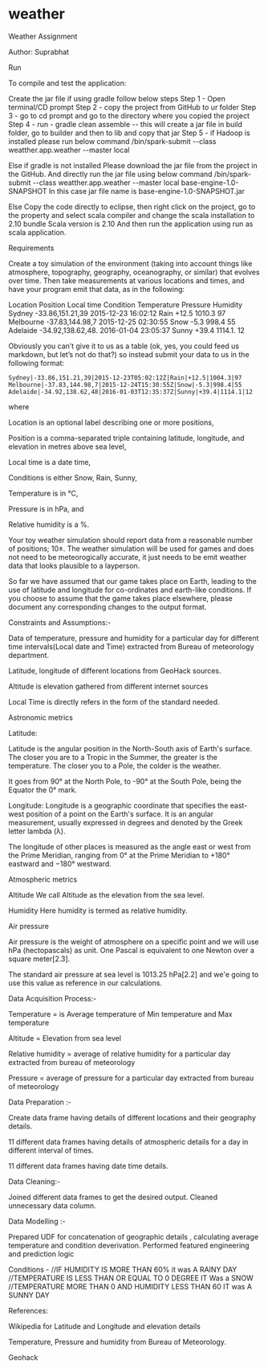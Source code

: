 # weather

Weather Assignment

Author: Suprabhat

Run

To compile and test the application:

Create the jar file if using gradle follow below steps
Step 1 - Open terminal/CD prompt
Step 2 - copy the project from GitHub to ur folder
Step 3 - go to cd prompt and go to the directory where you copied the project
Step 4 - run - gradle clean assemble -- this will create a jar file in build folder, go to builder and then to lib and copy that jar
Step 5 - if Hadoop is installed please run below command
/bin/spark-submit --class weatther.app.weather --master local <jar file name>

Else if gradle is not installed 
Please download the jar file from the project in the GitHub.
And directly run the jar file using below command
/bin/spark-submit --class weatther.app.weather --master local base-engine-1.0-SNAPSHOT
In this case jar file name is base-engine-1.0-SNAPSHOT.jar

Else 
Copy the code directly to eclipse, then right click on the project, go to the property and select scala compiler and change the scala installation to 2.10 bundle
Scala version is 2.10
And then run the application using run as scala application.


Requirements

Create a toy simulation of the environment (taking into account things like atmosphere, topography, geography, oceanography, or similar) that evolves over time. Then take measurements at various locations and times, and have your program emit that data, as in the following:

Location	Position	   Local time	       Condition	Temperature	Pressure	Humidity
Sydney	        -33.86,151.21,39   2015-12-23 16:02:12	Rain	           +12.5	1010.3	 	  97
Melbourne	-37.83,144.98,7	   2015-12-25 02:30:55	Snow		    -5.3	998.4		  55
Adelaide	-34.92,138.62,48.  2016-01-04 23:05:37	Sunny		   +39.4	1114.1.		  12

Obviously you can’t give it to us as a table (ok, yes, you could feed us markdown, but let’s not do that?) so instead submit your data to us in the following format:

    Sydney|-33.86,151.21,39|2015-12-23T05:02:12Z|Rain|+12.5|1004.3|97
    Melbourne|-37.83,144.98,7|2015-12-24T15:30:55Z|Snow|-5.3|998.4|55
    Adelaide|-34.92,138.62,48|2016-01-03T12:35:37Z|Sunny|+39.4|1114.1|12
where

Location is an optional label describing one or more positions,

Position is a comma-separated triple containing latitude, longitude, and elevation in metres above sea level,

Local time is a date time,

Conditions is either Snow, Rain, Sunny,

Temperature is in °C,

Pressure is in hPa, and

Relative humidity is a %.

Your toy weather simulation should report data from a reasonable number of positions; 10±. The weather simulation will be used for games and does not need to be meteorogically accurate, it just needs to be emit weather data that looks plausible to a layperson.

So far we have assumed that our game takes place on Earth, leading to the use of latitude and longitude for co-ordinates and earth-like conditions. If you choose to assume that the game takes place elsewhere, please document any corresponding changes to the output format.

Constraints and Assumptions:-

Data of temperature, pressure and humidity for a particular day for different time intervals(Local date and Time) extracted from Bureau of meteorology department.

Latitude, longitude of different locations from GeoHack sources.

Altitude is elevation gathered from different internet sources

Local Time is directly refers in the form of the standard needed.


Astronomic metrics

Latitude:

Latitude is the angular position in the North-South axis of Earth's surface. The closer you are to a Tropic in the Summer, the greater is the temperature. The closer you to a Pole, the colder is the weather.

It goes from 90° at the North Pole, to -90° at the South Pole, being the Equator the 0° mark.

Longitude:
Longitude is a geographic coordinate that specifies the east-west position of a point on the Earth's surface. It is an angular measurement, usually expressed in degrees and denoted by the Greek letter lambda (λ).

The longitude of other places is measured as the angle east or west from the Prime Meridian, ranging from 0° at the Prime Meridian to +180° eastward and −180° westward. 


Atmospheric metrics

Altitude
We call Altitude as the elevation from the sea level.

Humidity
Here humidity is termed as relative humidity. 

Air pressure

Air pressure is the weight of atmosphere on a specific point and we will use hPa (hectopascals) as unit. One Pascal is equivalent to one Newton over a square meter[2.3].

The standard air pressure at sea level is 1013.25 hPa[2.2] and we'e going to use this value as reference in our calculations.



Data Acquisition Process:-

Temperature = is Average temperature of Min temperature and Max temperature

Altitude  = Elevation from sea level

Relative humidity = average of relative humidity for a particular day extracted from bureau of meteorology

Pressure = average of pressure for a particular day extracted from bureau of meteorology

Data Preparation :-

Create data frame having details of different locations and their geography details.

11 different data frames having details of atmospheric details for a day in different interval of times.

11 different data frames having date time details.

Data Cleaning:-

Joined different data frames to get the desired output. Cleaned unnecessary data column.

Data Modelling :-

Prepared UDF for concatenation of geographic details , calculating average temperature and condition deverivation. Performed featured engineering and prediction logic


Conditions -
//IF HUMIDITY IS MORE THAN 60% it was A RAINY DAY 
//TEMPERATURE IS LESS THAN OR EQUAL TO 0 DEGREE IT Was a SNOW
//TEMPERATURE MORE THAN 0 AND HUMIDITY LESS THAN 60 IT was A SUNNY DAY

References:

Wikipedia for Latitude and Longitude and elevation details

Temperature, Pressure and humidity from Bureau of Meteorology.

Geohack 

